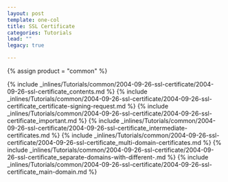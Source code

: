 ```yaml
---
layout: post
template: one-col
title: SSL Certificate
categories: Tutorials
lead: ""
legacy: true

---
```

{% assign product = "common" %}

{% include _inlines/Tutorials/common/2004-09-26-ssl-certificate/2004-09-26-ssl-certificate_contents.md %}
{% include _inlines/Tutorials/common/2004-09-26-ssl-certificate/2004-09-26-ssl-certificate_certificate-signing-request.md %}
{% include _inlines/Tutorials/common/2004-09-26-ssl-certificate/2004-09-26-ssl-certificate_important.md %}
{% include _inlines/Tutorials/common/2004-09-26-ssl-certificate/2004-09-26-ssl-certificate_intermediate-certificates.md %}
{% include _inlines/Tutorials/common/2004-09-26-ssl-certificate/2004-09-26-ssl-certificate_multi-domain-certificates.md %}
{% include _inlines/Tutorials/common/2004-09-26-ssl-certificate/2004-09-26-ssl-certificate_separate-domains-with-different-.md %}
{% include _inlines/Tutorials/common/2004-09-26-ssl-certificate/2004-09-26-ssl-certificate_main-domain.md %}
